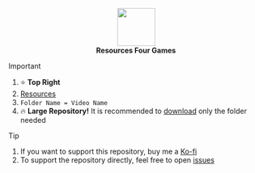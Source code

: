 <p align="center">
  <img width="75" src="https://github.com/user-attachments/assets/6eabad91-19f3-4101-bc4c-b8d2c1820c94" />
  <br />
  <strong>Resources Four Games</strong>
</p>

> [!IMPORTANT]
> 1. ⭐ **Top Right**
> 2. <a href="https://github.com/FourGames/FourGames/tree/main/Resources">Resources</a>
> 3. `Folder Name = Video Name`
> 4. 🔥 **Large Repository!** It is recommended to <a href="https://download-directory.github.io/">download</a> only the folder needed

> [!TIP]
> 1. If you want to support this repository, buy me a <a href="https://ko-fi.com/fourgames">Ko-fi</a>
> 2. To support the repository directly, feel free to open <a href="https://github.com/FourGames/FourGames/issues">issues</a>
